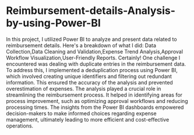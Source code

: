 # Reimbursement-details-Analysis-by-using-Power-BI
In this project, I utilized Power BI to analyze and present data related to reimbursement details. Here's a breakdown of what I did: Data Collection,Data Cleaning and Validation,Expense Trend Analysis,Approval Workflow Visualization,User-Friendly Reports.
Certainly! One challenge I encountered was dealing with duplicate entries in the reimbursement data. To address this, I implemented a deduplication process using Power BI, which involved creating unique identifiers and filtering out redundant information. This ensured the accuracy of the analysis and prevented overestimation of expenses.
The analysis played a crucial role in streamlining the reimbursement process. It helped in identifying areas for process improvement, such as optimizing approval workflows and reducing processing times. The insights from the Power BI dashboards empowered decision-makers to make informed choices regarding expense management, ultimately leading to more efficient and cost-effective operations.
